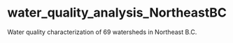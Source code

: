 # water_quality_analysis_NortheastBC
Water quality characterization of 69 watersheds in Northeast B.C. 
